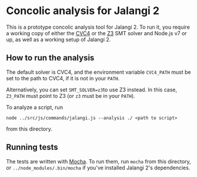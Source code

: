 # Concolic analysis for Jalangi 2

This is a prototype concolic analysis tool for Jalangi 2. To run it, you require
a working copy of either the [CVC4](http://cvc4.cs.stanford.edu/) or the
[Z3](https://github.com/Z3Prover/z3) SMT solver and Node.js v7 or up, as well as
a working setup of Jalangi 2.

## How to run the analysis

The default solver is CVC4, and the environment variable `CVC4_PATH` must be set
to the path to CVC4, if it is not in your `PATH`.

Alternatively, you can set `SMT_SOLVER=z3`to use Z3 instead. In this case,
`Z3_PATH` must point to Z3 (or `z3` must be in your `PATH`).

To analyze a script, run

```
node ../src/js/commands/jalangi.js --analysis ./ <path to script>
```

from this directory.

## Running tests

The tests are written with [Mocha](https://mochajs.org/). To run them, run
`mocha` from this directory, or `../node_modules/.bin/mocha` if you've installed
Jalangi 2's dependencies.
